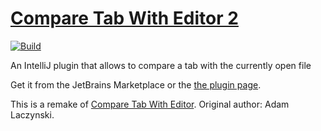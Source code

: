 # [Compare Tab With Editor 2](https://jbeckers.github.io/CompareTabWithEditor2/)

[![Build](https://github.com/jbeckers/CompareTabWithEditor2/actions/workflows/build.yml/badge.svg)](https://github.com/jbeckers/CompareTabWithEditor2/actions/workflows/build.yml)

<!-- Plugin description -->
An IntelliJ plugin that allows to compare a tab with the currently open file
<!-- Plugin description end -->

Get it from the JetBrains Marketplace or the [the plugin page](https://plugins.jetbrains.com/plugin/13053-compare-tab-with-editor-2/).

This is a remake of [Compare Tab With Editor](https://plugins.jetbrains.com/plugin/6751-compare-tab-with-editor). Original author: Adam Laczynski.
